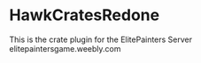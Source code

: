 # HawkCratesRedone
This is the crate plugin for the ElitePainters Server
elitepaintersgame.weebly.com

